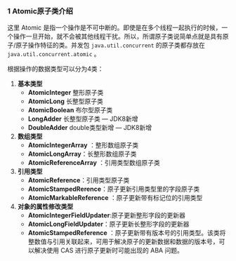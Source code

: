 ### 1 Atomic原子类介绍

这里 Atomic 是指一个操作是不可中断的。即使是在多个线程一起执行的时候，一个操作一旦开始，就不会被其他线程干扰。所以，所谓原子类说简单点就是具有原子/原子操作特征的类。并发包  `java.util.concurrent`  的原子类都存放在 `java.util.concurrent.atomic` 。

根据操作的数据类型可以分为4类：

1. **基本类型** 
   - **AtomicInteger** 整形原子类
   - **AtomicLong**  长整型原子类
   - **AtomicBoolean** 布尔型原子类
   - **LongAdder** 长整型原子类 — JDK8新增
   - **DoubleAdder**  double类型新增 — JDK8新增
2. **数组类型**
   - **AtomicIntegerArray** ：整形数组原子类
   - **AtomicLongArray**：长整形数组原子类
   - **AtomicReferenceArray** ：引用类型数组原子类
3. **引用类型**
   - **AtomicReference**：引用类型原子类
   - **AtomicStampedRerence**：原子更新引用类型里的字段原子类
   - **AtomicMarkableReference** ：原子更新带有标记位的引用类型
4. **对象的属性修改类型**
   - **AtomicIntegerFieldUpdater**:原子更新整形字段的更新器
   - **AtomicLongFieldUpdater**：原子更新长整形字段的更新器
   - **AtomicStampedReference** ：原子更新带有版本号的引用类型。该类将整数值与引用关联起来，可用于解决原子的更新数据和数据的版本号，可以解决使用 CAS 进行原子更新时可能出现的 ABA 问题。

